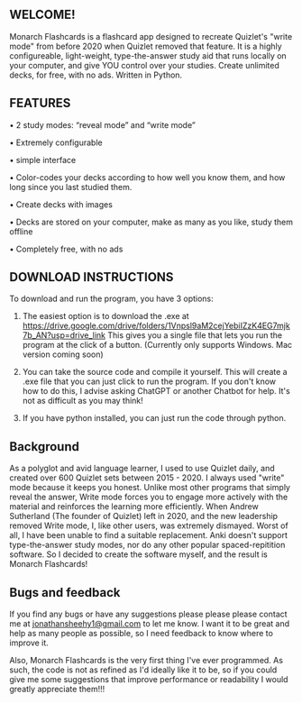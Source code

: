 ## WELCOME!

Monarch Flashcards is a flashcard app designed to recreate Quizlet's "write mode" from before 2020 when Quizlet removed that feature.
It is a highly configureable, light-weight, type-the-answer study aid that runs locally on your computer, and give YOU control over your studies.
Create unlimited decks, for free, with no ads.
Written in Python.

## FEATURES 

•	2 study modes: “reveal mode” and “write mode”

•	Extremely configurable

•	simple interface

•	Color-codes your decks according to how well you know them, and how long since you last studied them.

•	Create decks with images

•	Decks are stored on your computer, make as many as you like, study them offline

•	Completely free, with no ads

## DOWNLOAD INSTRUCTIONS

To download and run the program, you have 3 options:
1) The easiest option is to download the .exe at https://drive.google.com/drive/folders/1Vnpsl9aM2cejYebiIZzK4EG7mjk7b_AN?usp=drive_link
   This gives you a single file that lets you run the program at the click of a button. (Currently only supports Windows. Mac version coming soon)

2) You can take the source code and compile it yourself. This will create a .exe file that you can just click to run the program.
    If you don't know how to do this, I advise asking ChatGPT or another Chatbot for help. It's not as difficult as you may think!

3) If you have python installed, you can just run the code through python.

## Background

As a polyglot and avid language learner, I used to use Quizlet daily, and created over 600 Quizlet sets between 2015 - 2020.
I always used "write" mode because it keeps you honest. Unlike most other programs that simply reveal the answer, Write mode forces you to engage more actively with the material and reinforces the learning more efficiently.
When Andrew Sutherland (The founder of Quizlet) left in 2020, and the new leadership removed Write mode, I, like other users, was extremely dismayed.
Worst of all, I have been unable to find a suitable replacement. Anki doesn't support type-the-answer study modes, nor do any other popular spaced-repitition software.
So I decided to create the software myself, and the result is Monarch Flashcards!

## Bugs and feedback

If you find any bugs or have any suggestions please please please contact me at jonathansheehy1@gmail.com to let me know.
I want it to be great and help as many people as possible, so I need feedback to know where to improve it.

Also, Monarch Flashcards is the very first thing I've ever programmed.
As such, the code is not as refined as I'd ideally like it to be, so if you could give me some suggestions that improve performance or readability I would greatly appreciate them!!!
